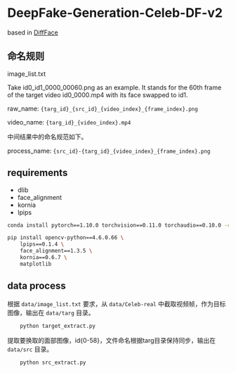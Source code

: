 # DeepFake-Generation-Celeb-DF-v2

based in [DiffFace](https://github.com/hxngiee/DiffFace.git)

## 命名规则

image_list.txt

Take id0_id1_0000_00060.png as an example. It stands for the 60th frame of the target video id0_0000.mp4 with its face swapped to id1.

raw_name: `{targ_id}_{src_id}_{video_index}_{frame_index}.png`

video_name: `{targ_id}_{video_index}.mp4`

中间结果中的命名规范如下。

process_name: `{src_id}-{targ_id}_{video_index}_{frame_index}.png`

## requirements

- dlib
- face_alignment
- kornia
- lpips

```bash
conda install pytorch==1.10.0 torchvision==0.11.0 torchaudio==0.10.0 -c pytorch

pip install opencv-python==4.6.0.66 \
    lpips==0.1.4 \
    face_alignment==1.3.5 \
    kornia==0.6.7 \
    matplotlib

```

## data process

根据 `data/image_list.txt` 要求，从 `data/Celeb-real` 中截取视频帧，作为目标图像，输出在 `data/targ` 目录。

```bash
    python target_extract.py
```

提取要换取的面部图像，id{0-58}，文件命名根据targ目录保持同步，输出在 `data/src` 目录。

```bash
    python src_extract.py
```
